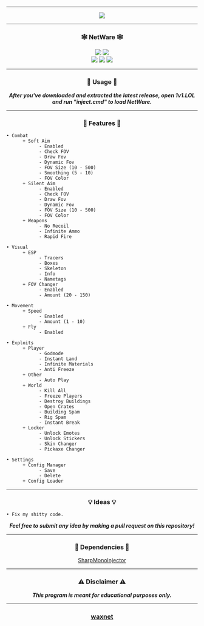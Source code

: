-----

<p align= "center">
  <kbd>
    <img  src="https://raw.githubusercontent.com/waxnet/NetWare/main/.github/workflows/icon.png">
  </kbd>
</p>

-----

### <p align="center">🕸️ NetWare 🕸️</p>
<p align= "center">
  <img src="https://img.shields.io/github/last-commit/waxnet/NetWare">
  <img src="https://img.shields.io/github/license/waxnet/NetWare">
  <br>
  <img src="https://img.shields.io/github/stars/waxnet/NetWare">
  <img src="https://img.shields.io/github/forks/waxnet/NetWare">
  <img src="https://img.shields.io/github/downloads/waxnet/NetWare/total.svg">
</p>

-----

### <p align="center">🔑 Usage 🔑</p>
<p align="center"><i><b>
After you've downloaded and extracted the latest release, open 1v1.LOL
and run "inject.cmd" to load NetWare.
</b></i></p>

-----

### <p align="center">📜 Features 📜</p>

```
• Combat
      + Soft Aim
            - Enabled
            - Check FOV
            - Draw Fov
            - Dynamic Fov
            - FOV Size (10 - 500)
            - Smoothing (5 - 10)
            - FOV Color
      + Silent Aim
            - Enabled
            - Check FOV
            - Draw Fov
            - Dynamic Fov
            - FOV Size (10 - 500)
            - FOV Color
      + Weapons
            - No Recoil
            - Infinite Ammo
            - Rapid Fire

• Visual
      + ESP
            - Tracers
            - Boxes
            - Skeleton
            - Info
            - Nametags
      + FOV Changer
            - Enabled
            - Amount (20 - 150)

• Movement
      + Speed
            - Enabled
            - Amount (1 - 10)
      + Fly
            - Enabled

• Exploits
      + Player
            - Godmode
            - Instant Land
            - Infinite Materials
            - Anti Freeze
      + Other
            - Auto Play
      + World
            - Kill All
            - Freeze Players
            - Destroy Buildings
            - Open Crates
            - Building Spam
            - Rig Spam
            - Instant Break
      + Locker
            - Unlock Emotes
            - Unlock Stickers
            - Skin Changer
            - Pickaxe Changer

• Settings
      + Config Manager
            - Save
            - Delete
      + Config Loader
```

-----

### <p align="center">💡 Ideas 💡</p>

    • Fix my shitty code.

<p align="center"><i><b>Feel free to submit any idea by making a pull request on this repository!</b></i></p>

-----

### <p align="center">💾 Dependencies 💾</p>
<p align="center"><a href="https://github.com/warbler/SharpMonoInjector">SharpMonoInjector</a></p>

-----

### <p align="center">⚠️ Disclaimer ⚠️</p>

<p align="center"><i><b>This program is meant for educational purposes only.</b></i></p>

-----

### <p align="center"><a href="https://github.com/waxnet">waxnet</a></p>
